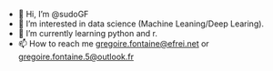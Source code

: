 - 👋 Hi, I’m @sudoGF
- 👀 I’m interested in data science (Machine Leaning/Deep Learing). 
- 🌱 I’m currently learning python and r.
- 📫 How to reach me gregoire.fontaine@efrei.net or gregoire.fontaine.5@outlook.fr

<!---
sudoGF/sudoGF is a ✨ special ✨ repository because its `README.md` (this file) appears on your GitHub profile.
You can click the Preview link to take a look at your changes.
--->
